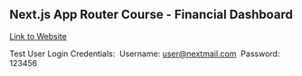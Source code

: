 ## Next.js App Router Course - Financial Dashboard

[Link to Website](https://nextjs-dashboard-tau-indol.vercel.app/)

Test User Login Credentials:
  &nbsp;Username: user@nextmail.com
  &nbsp;Password: 123456

